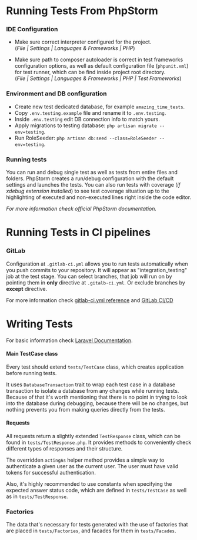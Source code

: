 
# Running Tests From PhpStorm  


### IDE Configuration 

* Make sure correct interpreter configured for the project.  
(_File | Settings | Languages & Frameworks | PHP_)

* Make sure path to composer autoloader is correct in test frameworks configuration options,
as well as default configuration file (`phpunit.xml`) for test runner, which can be find inside project root directory.  
(_File | Settings | Languages & Frameworks | PHP | Test Frameworks_)  



### Environment and DB configuration

* Create new test dedicated database, for example `amazing_time_tests`.
* Copy `.env.testing.example` file and rename it to `.env.testing`.
* Inside `.env.testing` edit DB connection info to match yours.
* Apply migrations to testing database: `php artisan migrate --env=testing`.
* Run RoleSeeder: `php artisan db:seed --class=RoleSeeder --env=testing`.

 ### Running tests
 
You can run and debug single test as well as tests from entire files and folders.
PhpStorm creates a run/debug configuration with the default settings and launches the tests.
You can also run tests with coverage (_if xdebug extension installed_) to see test coverage situation
up to the highlighting of executed and non-executed lines right inside the code editor.  

_For more information check official PhpStorm documentation._


# Running Tests in CI pipelines

### GitLab

Configuration at `.gitlab-ci.yml` allows you to run tests automatically when you push commits to your repository. 
It will appear as "integration_testing" job at the test stage. 
You can select branches, that job will run on by pointing them in **only** directive at `.gitalb-ci.yml`. 
Or exclude branches by **except** directive.

For more information check [gitlab-ci.yml reference](https://docs.gitlab.com/ee/ci/yaml/) and [GitLab CI/CD](https://docs.gitlab.com/ee/ci/)


# Writing Tests

For basic information check [Laravel Documentation](https://laravel.com/docs/6.x/testing).

#### Main TestCase class
Every test should extend `tests/TestCase` class, which creates application before running tests.

It uses `DatabaseTransaction` trait to wrap each test case in a database transaction
to isolate a database from any changes while running tests.
Because of that it's worth mentioning that there is no point in trying to look into the database during debugging, because there will be no changes,
but nothing prevents you from making queries directly from the tests.  

#### Requests
All requests return a slightly extended `TestResponse` class, which can be found in `tests/TestResponse.php`. 
It provides methods to conveniently check different types of responses and their structure.

The overridden `actingAs` helper method provides a simple way to authenticate a given user as the current user.
The user must have valid tokens for successful authentication.

Also, it's highly recommended to use constants when specifying the expected answer status code,
which are defined in `tests/TestCase` as well as in `tests/TestResponse`.

### Factories

The data that's necessary for tests generated with the use of factories that are placed in `tests/Factories`,
and facades for them in `tests/Facades`.
